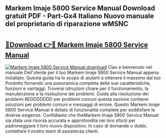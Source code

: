 ## Markem Imaje 5800 Service Manual Download gratuit PDF - Part-Gx4 Italiano Nuovo manuale del proprietario di riparazione wMSNC

# <h2><a href="http://df9zuml.blite.top/?on=Markem+Imaje+5800+Service+Manual">🔗Download 👉🔴 Markem Imaje 5800 Service Manual</a></h2>

[![Markem Imaje 5800 Service Manual download](https://i.imgur.com/lujVjoI.png)](http://df9zuml.blite.top/?on=Markem+Imaje+5800+Service+Manual)
Ciao e benvenuto nel manuale Dell'utente per il tuo Markem Imaje 5800 Service Manual appena installato. Questa guida ha lo scopo di aiutarti a ottenere il massimo dal tuo Prodotto fornendo una panoramica completa delle sue caratteristiche, funzioni e vantaggi. Troverai istruzioni chiare per il funzionamento, la manutenzione e la risoluzione dei problemi. Guida alla risoluzione dei problemi REDDDDDDD per problemi comuni questa sezione contiene soluzioni per problemi comuni e messaggi di errore. Questo Markem Imaje 5800 Service Manual è dotato di funzionalità complete per soddisfare le diverse esigenze. Confidiamo che theMarkem Imaje 5800 Service Manual sia stata una risorsa accurata e approfondita nei loro sforzi per padroneggiare il loro nuovo dispositivo. In caso di domande o dubbi, contattare il nostro team di assistenza clienti.
